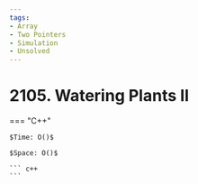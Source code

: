 ```yaml
---
tags:
- Array
- Two Pointers
- Simulation
- Unsolved
---
```



# 2105. Watering Plants II

=== "C++"

    $Time: O()$

    $Space: O()$

    ``` c++
    ```